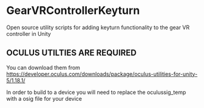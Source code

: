 # GearVRControllerKeyturn
Open source utility scripts for adding keyturn functionality to the gear VR controller in Unity

## OCULUS UTILTIES ARE REQUIRED

You can download them from https://developer.oculus.com/downloads/package/oculus-utilities-for-unity-5/1.18.1/


In order to build to a device you will need to replace the oculussig_temp with a osig file for your device
